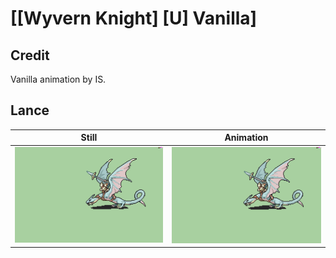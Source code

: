 # [\[Wyvern Knight\] \[U\] Vanilla]

## Credit

Vanilla animation by IS.
	
## Lance

| Still | Animation |
| :---: | :-------: |
| ![Lance still](./Lance_000.png) | ![Lance animation](./Lance.gif) |
